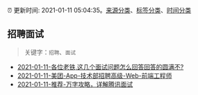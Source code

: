 :alarm_clock: 更新时间: 2021-01-11 05:04:35。[来源分类](../README.md)、[标签分类](../TAGS.md)、[时间分类](../TIMELINE.md)

## 招聘面试


> 关键字：`招聘`、`面试`



- [2021-01-11-各位老铁,这几个面试问题怎么回答回答的圆满不?](https://www.v2ex.com/t/743789) 
- [2021-01-11-美团-App-技术部招聘高级-Web-前端工程师](https://www.v2ex.com/t/743758) 
- [2021-01-11-推荐-万字攻略，详解腾讯面试](https://toutiao.io/k/2b0b1bw) 